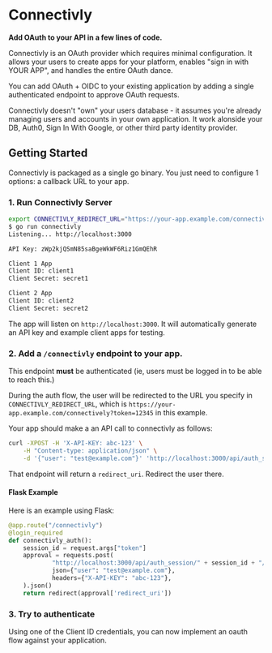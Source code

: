 # Connectivly

**Add OAuth to your API in a few lines of code.**

Connectivly is an OAuth provider which requires minimal configuration. 
It allows your users to create apps for your platform,
enables "sign in with YOUR APP", and handles the entire OAuth dance.

You can add OAuth + OIDC to your existing application by adding a single 
authenticated endpoint to approve OAuth requests. 

Connectivly doesn't "own" your users database - it assumes you're already 
managing users and accounts in your own application. It work alonside your DB,
Auth0, Sign In With Google, or other third party identity provider.

## Getting Started

Connectivly is packaged as a single go binary. You just need to configure 1 options:
a callback URL to your app.

### 1. Run Connectivly Server

``` bash
export CONNECTIVLY_REDIRECT_URL="https://your-app.example.com/connectivly"
$ go run connectivly
Listening... http://localhost:3000

API Key: zWp2kjQSmN85saBgeWkWF6Riz1GmQEhR

Client 1 App
Client ID: client1
Client Secret: secret1

Client 2 App
Client ID: client2
Client Secret: secret2
```

The app will listen on `http://localhost:3000`. It will automatically generate
an API key and example client apps for testing.


### 2. Add a `/connectivly` endpoint to your app.
This endpoint **must** be authenticated (ie, users must be logged in to be able to reach this.)

During the auth flow, the user will be redirected to the URL you specify in 
`CONNECTIVLY_REDIRECT_URL`, which is `https://your-app.example.com/connectively?token=12345`
in this example.

Your app should make a an API call to connectivly as follows:

``` bash
curl -XPOST -H 'X-API-KEY: abc-123' \
    -H "Content-type: application/json" \
    -d '{"user": "test@example.com"}' 'http://localhost:3000/api/auth_session/12345/approve'
```

That endpoint will return a `redirect_uri`. Redirect the user there.

#### Flask Example

Here is an example using Flask:

``` py
@app.route("/connectivly")
@login_required
def connectivly_auth():
    session_id = request.args["token"]
    approval = requests.post(
            "http://localhost:3000/api/auth_session/" + session_id + "/approve",
            json={"user": "test@example.com"},
            headers={"X-API-KEY": "abc-123"},
    ).json()
    return redirect(approval['redirect_uri'])
```

### 3. Try to authenticate

Using one of the Client ID credentials, you can now implement an oauth flow against your application.